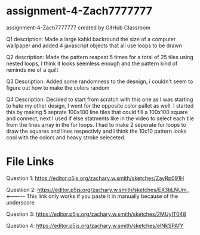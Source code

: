 # assignment-4-Zach7777777
assignment-4-Zach7777777 created by GitHub Classroom

Q1 description: Made a large kahki backround the size of a computer wallpaper and added 4 javascript objects that all use loops to be drawn 

Q2 description: Made the pattern reapeat 5 times for a total of 25 tiles using nested loops, I think 
it looks seemless enough and the pattern kind of reminds me of a quilt 

Q3 Description: Added some randomness to the desnign, i couldn't seem to figure out how to make the colors random 

Q4 Description: Decided to start from scratch with this one as I was starting to hate my other design, I went for the opposite color pallet as well. 
I started this by making 5 seprate 100x100 line tiles that could fill a 100x100 square and connect, next I used if else statments like in the video to 
select each tile from the lines array in the for loops. I had to make 2 seperate for loops to draw the squares and lines respectivly and I think the 10x10 pattern
looks cool with the colors and heavy stroke seleceted. 


# File Links 
Question 1: https://editor.p5js.org/zachary.w.smith/sketches/ZayRp091H


Questiion 2: https://editor.p5js.org/zachary.w.smith/sketches/EX3bLNUm_ <----- This link only works if you paste it in manually because of the underscore 


Question 3: https://editor.p5js.org/zachary.w.smith/sketches/2MUyIT048


Question 4: https://editor.p5js.org/zachary.w.smith/sketches/elNkSPAfY
